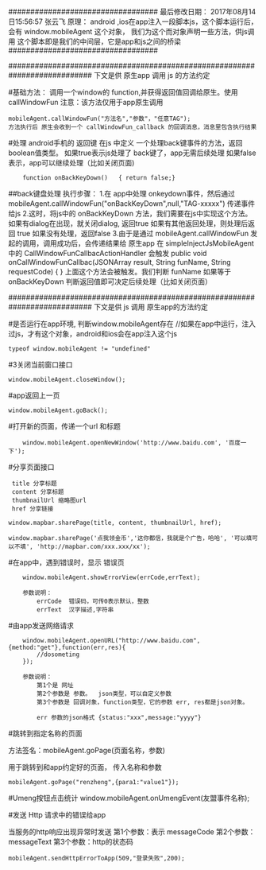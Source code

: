 ##################################
最后修改日期： 2017年08月14日15:56:57 张云飞
原理： android ,ios在app注入一段脚本js，这个脚本运行后，会有 window.mobileAgent 这个对象，
      我们为这个而对象声明一些方法，供js调用
      这个脚本即是我们的中间层，它是app和js之间的桥梁
##################################

###########################################################################
下文是供  原生app 调用 js 的方法约定

#基础方法： 调用一个window的 function,并获得返回值回调给原生。使用 callWindowFun
注意：该方法仅用于app原生调用

    mobileAgent.callWindowFun("方法名","参数"，"任意TAG");
    方法执行后 原生会收到一个 callWindowFun_callback 的回调消息，消息里包含执行结果
    
    
#处理 android手机的 返回键
 在js 中定义 一个处理back键事件的方法，返回boolean值类型。
    如果true表示js处理了 back键了，app无需后续处理
    如果false表示，app可以继续处理（比如关闭页面)
        
        function onBackKeyDown()   { return false;}

##back键盘处理 执行步骤：
    1.在 app中处理 onkeydown事件，然后通过  mobileAgent.callWindowFun("onBackKeyDown",null,"TAG-xxxxx") 传递事件给js
    2.这时，将js中的 onBackKeyDown 方法，我们需要在js中实现这个方法。
            如果有dialog在出现，就关闭dialog, 返回true
            如果有其他返回处理，则处理后返回 true
            如果没有处理，返回false
    3.由于是通过  mobileAgent.callWindowFun  发起的调用，调用成功后，会传递结果给 原生app
            在 simpleInjectJsMobileAgent 中的 CallWindowFunCallbacActionHandler 会触发
                    public void onCallWindowFunCallbac(JSONArray result, String funName, String requestCode) {
                    }
                    上面这个方法会被触发。我们判断 funName 如果等于 onBackKeyDown 判断返回值即可决定后续处理（比如关闭页面）

###########################################################################
下文是供 js 调用 原生app的方法约定

#是否运行在app环境, 判断window.mobileAgent存在
//如果在app中运行，注入过js，才有这个对象，android和ios会在app注入这个js

    typeof window.mobileAgent != "undefined"

#3关闭当前窗口接口

    window.mobileAgent.closeWindow();


#app返回上一页

    window.mobileAgent.goBack();


#打开新的页面，传递一个url 和标题
      
        window.mobileAgent.openNewWindow('http://www.baidu.com', '百度一下');

#分享页面接口

     title 分享标题
     content 分享标题
     thumbnailUrl 缩略图url
     href 分享链接
 
    window.mapbar.sharePage(title, content, thumbnailUrl, href);

    window.mapbar.sharePage('点我领金币','这你都信，我就是个广告，哈哈', '可以填可以不填', 'http://mapbar.com/xxx.xxx/xx');

    
#在app中，遇到错误时，显示 错误页
    
        window.mobileAgent.showErrorView(errCode,errText);
    
        参数说明：
            errCode  错误码，可传0表示默认，整数
            errText  汉字描述,字符串
     
#由app发送网络请求
    
        window.mobileAgent.openURL("http://www.baidu.com",{method:"get"},function(err,res){
            //dosometing
        });
    
        参数说明：
            第1个是 网址
            第2个参数是 参数。  json类型，可以自定义参数
            第3个参数是 回调对象，function类型，它的参数 err, res都是json对象。
            
            err 参数的json格式 {status:"xxx",message:"yyyy"}
      
#跳转到指定名称的页面

方法签名：mobileAgent.goPage(页面名称，参数)
    
用于跳转到和app约定好的页面， 传入名称和参数
    
    mobileAgent.goPage("renzheng",{para1:"value1"});

#Umeng按钮点击统计
    window.mobileAgent.onUmengEvent(友盟事件名称);
    
#发送 Http 请求中的错误给app

当服务的http响应出现异常时发送
第1个参数：表示 messageCode
第2个参数：messageText
第3个参数：http的状态码

    mobileAgent.sendHttpErrorToApp(509,"登录失败",200);